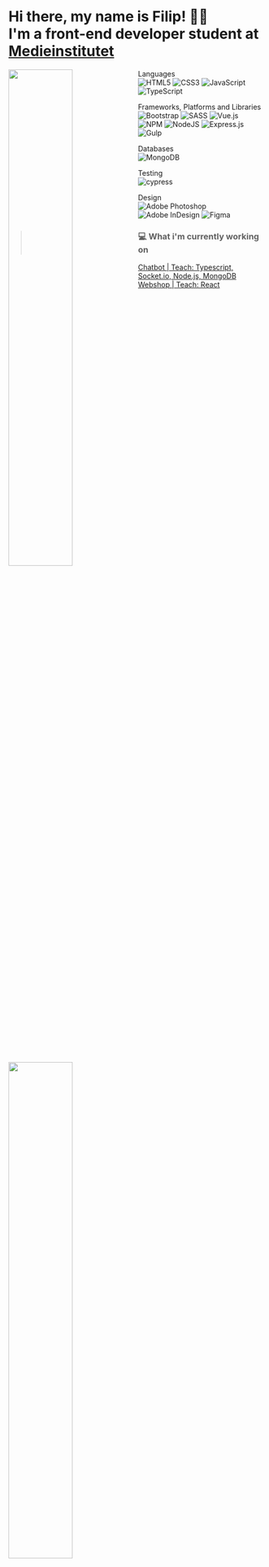 # Hi there, my name is Filip! 👋🏼 <br> I'm a front-end developer student at <a href="https://medieinstitutet.se/utbildningar/front-end-developer/" target="_blank" >Medieinstitutet</a>

<img align="left" width="50%" src="https://github-readme-stats.vercel.app/api?username=filipwieselgren&show_icons=true&theme=dark" />
<img align="left" width="50%" src="https://github-readme-stats.vercel.app/api/top-langs/?username=filipwieselgren&langs_count=12&layout=compact)](https://github.com/anuraghazra/github-readme-stats" />



Languages <br>
![HTML5](https://img.shields.io/badge/html5-%23E34F26.svg?style=for-the-badge&logo=html5&logoColor=white)
![CSS3](https://img.shields.io/badge/css3-%231572B6.svg?style=for-the-badge&logo=css3&logoColor=white)
![JavaScript](https://img.shields.io/badge/javascript-%23323330.svg?style=for-the-badge&logo=javascript&logoColor=%23F7DF1E)
![TypeScript](https://img.shields.io/badge/typescript-%23007ACC.svg?style=for-the-badge&logo=typescript&logoColor=white)

Frameworks, Platforms and Libraries <br>
![Bootstrap](https://img.shields.io/badge/bootstrap-%23563D7C.svg?style=for-the-badge&logo=bootstrap&logoColor=white)
![SASS](https://img.shields.io/badge/SASS-hotpink.svg?style=for-the-badge&logo=SASS&logoColor=white)
![Vue.js](https://img.shields.io/badge/vuejs-%2335495e.svg?style=for-the-badge&logo=vuedotjs&logoColor=%234FC08D)
![NPM](https://img.shields.io/badge/NPM-%23000000.svg?style=for-the-badge&logo=npm&logoColor=white)
![NodeJS](https://img.shields.io/badge/node.js-6DA55F?style=for-the-badge&logo=node.js&logoColor=white)
![Express.js](https://img.shields.io/badge/express.js-%23404d59.svg?style=for-the-badge&logo=express&logoColor=%2361DAFB)
![Gulp](https://img.shields.io/badge/GULP-%23CF4647.svg?style=for-the-badge&logo=gulp&logoColor=white)

Databases<br>
![MongoDB](https://img.shields.io/badge/MongoDB-%234ea94b.svg?style=for-the-badge&logo=mongodb&logoColor=white)

Testing<br>
![cypress](https://img.shields.io/badge/-cypress-%23E5E5E5?style=for-the-badge&logo=cypress&logoColor=058a5e)

Design<br>
![Adobe Photoshop](https://img.shields.io/badge/adobe%20photoshop-%2331A8FF.svg?style=for-the-badge&logo=adobe%20photoshop&logoColor=white)
![Adobe InDesign](https://img.shields.io/badge/Adobe%20InDesign-49021F?style=for-the-badge&logo=adobeindesign&logoColor=white)
![Figma](https://img.shields.io/badge/figma-%23F24E1E.svg?style=for-the-badge&logo=figma&logoColor=white)

> ### 💻 What i'm currently working on
<a href="https://github.com/filipwieselgren/chatbot" > Chatbot | Teach: Typescript, Socket.io, Node.js, MongoDB </a>
<a href="https://github.com/filipwieselgren/webshop" > Webshop | Teach: React </a>




